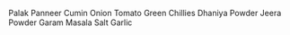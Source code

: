 Palak
Panneer
Cumin
Onion
Tomato
Green Chillies
Dhaniya Powder
Jeera Powder
Garam Masala
Salt
Garlic
